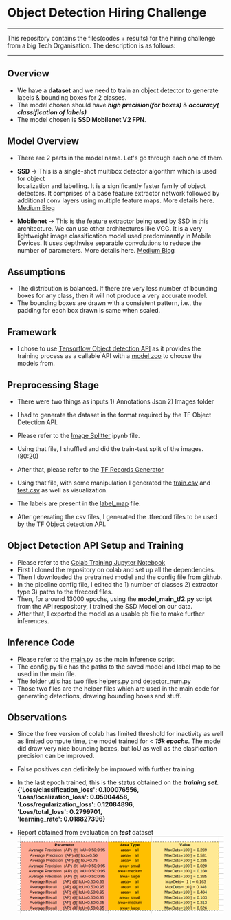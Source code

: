 # Object Detection Hiring Challenge

--------------------------------------------------------------------------------------------

This repository contains the files(codes + results) for the hiring challenge from a big
Tech Organisation.
The description is as follows:

--------------------------------------------------------------------------------------------
## Overview
* We have a **dataset** and we need to train an object detector to generate labels & 
  bounding boxes for 2 classes.
* The model chosen should have ***high precision(for boxes)*** & ***accuracy(  
  classification  of labels)***
* The model chosen is **SSD Mobilenet V2 FPN**.

## Model Overview
* There are 2 parts in the model name. Let's go through each one of them.
* **SSD** -> This is a single-shot multibox detector algorithm which is used for object   
  localization and labelling.
  It is a significantly faster family of object detectors.
  It comprises of a base feature extractor network followed by additional conv layers using multiple feature maps.
  More details here. [Medium Blog](https://towardsdatascience.com/ssd-single-shot-detector-for-object-detection-using-multibox-1818603644ca)

* **Mobilenet** -> This is the feature extractor being used by SSD in this architecture. 
  We can use other architectures like VGG.
  It is a very lightweight image classification model used predominantly in Mobile Devices. 
  It uses depthwise separable convolutions to reduce the number of parameters.
  More details here. [Medium Blog](https://medium.com/analytics-vidhya/image-classification-with-mobilenet-cc6fbb2cd470)

## Assumptions
* The distribution is balanced. If there are very less number of bounding boxes for any class, then it will not produce a very accurate model.
* The bounding boxes are drawn with a consistent pattern, i.e., the padding for each box drawn is same when scaled.

## Framework
* I chose to use [Tensorflow Object detection API](https://github.com/tensorflow/models/tree/master/research/object_detection) as it provides the training process as a callable API with a [model zoo](https://github.com/tensorflow/models/blob/master/research/object_detection/g3doc/tf2_detection_zoo.md) to choose the models from.	


## Preprocessing Stage

* There were two things as inputs 1) Annotations Json 2) Images folder
* I had to generate the dataset in the format required by the TF Object Detection API.
* Please refer to the [Image Splitter](https://github.com/ravi0531rp/Object-Detection-Hiring-Challenge/blob/master/Images%20Splitter.ipynb) ipynb file.
* Using that file, I shuffled and did the train-test split of the images.(80:20)

* After that, please refer to the [TF Records Generator](https://github.com/ravi0531rp/Object-Detection-Hiring-Challenge/blob/master/TF%20Records%20Generator.ipynb)
* Using that file, with some manipulation I generated the [train.csv](https://github.com/ravi0531rp/Object-Detection-Hiring-Challenge/blob/master/data/train.csv) and [test.csv](https://github.com/ravi0531rp/Object-Detection-Hiring-Challenge/blob/master/data/test.csv) as well as visualization.
* The labels are present in the [label_map](https://github.com/ravi0531rp/Object-Detection-Hiring-Challenge/blob/master/data/labelmap.pbtxt) file.
* After generating the csv files, I generated the .tfrecord files to be used by the TF Object detection API.

## Object Detection API Setup and Training

* Please refer to the [Colab Training Jupyter Notebook](https://github.com/ravi0531rp/Object-Detection-Hiring-Challenge/blob/master/Hiring_Challenge_EagleView_2.ipynb)
* First I cloned the repository on colab and set up all the dependencies.
* Then I downloaded the pretrained model and the config file from github.
* In the pipeline config file, I edited the 1) number of classes 2) extractor type 3) paths
  to the tfrecord files.
* Then, for around 13000 epochs, using the **model_main_tf2.py** script from the API 
  respository, I trained the SSD Model on our data.
* After that, I exported the model as a usable pb file to make further inferences.

## Inference Code
* Please refer to the [main.py](https://github.com/ravi0531rp/Object-Detection-Hiring-Challenge/blob/master/main.py) as the main inference script. 
* The config.py file has the paths to the saved model and label map to be used in the main file.
* The folder [utils](https://github.com/ravi0531rp/Object-Detection-Hiring-Challenge/tree/master/utils) has two files [helpers.py](https://github.com/ravi0531rp/Object-Detection-Hiring-Challenge/blob/master/utils/Helpers.py) and [detector_num.py](https://github.com/ravi0531rp/Object-Detection-Hiring-Challenge/blob/master/utils/detector_num.py)
* Those two files are the helper files which are used in the main code for generating
  detections, drawing bounding boxes and stuff.


## Observations
* Since the free version of colab has limited threshold for inactivity as well as limited compute time, the model trained for < ***15k epochs***. The model did draw very nice bounding boxes, but IoU as well as the clasification precision can be improved.
* False positives can definitely be improved with further training.
* In the last epoch trained, this is the status obtained on the ***training set***.<br />
**{'Loss/classification_loss': 0.100076556,<br />
 'Loss/localization_loss': 0.05904458,<br />
 'Loss/regularization_loss': 0.12084896,<br />
 'Loss/total_loss': 0.2799701,<br />
 'learning_rate': 0.018827396}**

* Report obtained from evaluation on ***test*** dataset <br />
![Eval](https://github.com/ravi0531rp/Object-Detection-Hiring-Challenge/blob/master/outputImages/eval.png)
